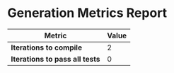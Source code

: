 # Generation Metrics Report

| Metric                          | Value     |
|---------------------------------|-----------|
| **Iterations to  compile**      | 2         |
| **Iterations to pass all tests**| 0         |

